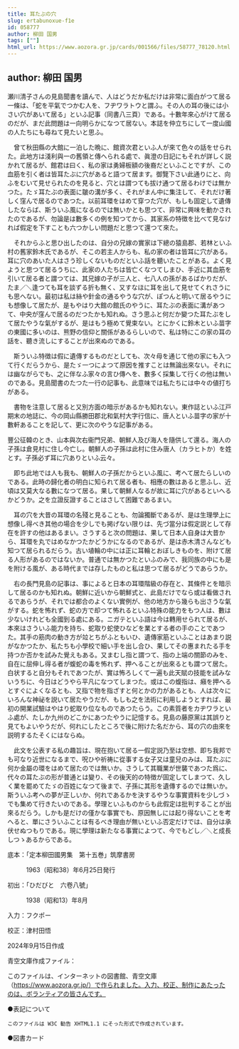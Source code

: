 ```yaml
---
title: 耳たぶの穴
slug: ertabunoxue-f1e
id: 058777
author: 柳田 国男
tags: [""]
html_url: https://www.aozora.gr.jp/cards/001566/files/58777_78120.html
---
```


## author: 柳田 国男

瀬川清子さんの見島聞書を讀んで、人はどうだか私だけは非常に面白がつて居る一條は、「蛇を平氣でつかむ人を、フヂワラトウと謂ふ。その人の耳の後には小さい穴があいて居る」といふ記事（同書八三頁）である。十數年來心がけて居るのだが、まだ此問題は一向明らかになつて居ない。本誌を仲立ちにして一度山國の人たちにも尋ねて見たいと思ふ。

　曾て秋田縣の大館に一泊した晩に、館資次君といふ人が來て色々の話をせられた。此地方は淺利與一の舊領と傳へられる處で、眞澄の日記にもそれが詳しく説かれて居るが、館君は曰く、私の家は勇婦板額の後裔だといふことですが、この血筋を引く者は皆耳たぶに穴があると語つて居ます。御覽下さい此通りにと、向ふをむいて見せられたのを見ると、穴とは謂つても拔け通つて居るわけでは無かつた。たゞ耳たぶの表面に皺の溝が多く、それがまん中に集注して、それだけ著しく窪んで居るのであつた。以前耳環をはめて穿つた穴が、もしも固定して遺傳したならば、斯ういふ風になるのでは無いかとも思つて、非常に興味を動かされたのであるが、勿論是は數多くの例を知つてから、其家系の特徴を比べて見なければ假定を下すことも六つかしい問題だと思つて還つて來た。

　それからふと思ひ出したのは、自分の兄嫁の實家は下總の猿島郡、若林といふ村の舊家鈴木氏であるが、そこの若主人からも、私の家の者は皆耳に穴がある。耳に穴のあいた人はさう珍しくないものだといふ話を聽いたことがある。よく見ようと思つて居るうちに、此家の人たちは皆亡くなつてしまひ、手近に其血筋を引いて居る者と謂つては、其兄嫁の子が三人と、七八人の孫があるばかりだが、たま／＼逢つても耳を談ずる折も無く、又すなほに耳を出して見せてくれさうにも思へない。最初は私は絲や針金の通るやうな穴が、ぽつんと明いて居るやうにも想像して居たが、是もやはり大館の館氏のやうに、耳たぶの表面に溝があつて、中央が窪んで居るのだつたかも知れぬ。さう思ふと何だか變つた耳たぶをして居たやうな氣がするが、是はもう極めて覺束ない。とにかくに鈴木といふ苗字の東國に多いのは、熊野の信仰と關係があるらしいので、私は特にこの家の耳の話を、聽き流しにすることが出來ぬのである。

　斯ういふ特徴は假に遺傳するものだとしても、次々母を通じて他の家にも入つて行くだらうから、是たゞ一つによつて原因を推すことは無論出來ない。それには幽ながらでも、之に伴なふ家々の言ひ傳へを、數多く採集して行くの他は無いのである。見島聞書のたつた一行の記事も、此意味では私たちには中々の値打ちがある。

　書物を注意して居ると又別方面の暗示があるかも知れない。東作誌といふ江戸期末の地誌に、今の岡山縣勝田郡北和氣村大字行信に、唐人といふ苗字の家が十數軒あることを記して、更に次のやうな記事がある。


豐公征韓のとき、山本與次右衞門兄弟、朝鮮人及び海人を隨供して還る。海人の子孫は倉見村に住し今亡し。朝鮮人の子孫は此村に住み唐人（カラヒトか）を姓とす。子孫必ず耳に穴ありといふ云々。



　即ち此地では人も我も、朝鮮人の子孫だからといふ風に、考へて居たらしいのである。此時の歸化者の明白に知られて居る者も、相應の數はあると思ふし、近頃は又莫大なる數になつて居る。果して朝鮮人なるが故に耳に穴があるといへるかどうか。之を立證反證することはさして困難であるまい。

　耳の穴を大昔の耳環の名殘と見ることも、勿論獨斷であるが、是は生理學上に想像し得べき其他の場合を少しでも掲げない限りは、先づ當分は假定説として存在を許すの他はあるまい。さうすると次の問題は、果して日本人自身は大昔から、耳環を丸ではめなかつたかどうかになるのであるが、是は赤木清さんなども知つて居られるだらう。古い埴輪の中には正に耳輪とおぼしきものを、附けて居る人形があるのではないか。普通では無かつたといふのみで、我同族の中にも是を附ける風が、ある時代までは存したものと私は思つて居るがどうであらうか。

　右の長門見島の記事は、事によると日本の耳環階級の存在と、其條件とを暗示して居るのかも知れぬ。朝鮮に近いから朝鮮式と、此島だけでなら或は看做されるであらうが、それでは都合のよくない實例が、他の地方から幾らも出さうな氣がする。蛇を怖れず、蛇の方で却つて怖れるといふ特殊の能力をもつ人は、數は少ないけれども全國到る處にある。ニガテといふ語は今は轉用せられて居るが、本來はさういふ能力を持ち、蛇取り蛇使ひなどを業とする者の手のことであつた。其手の筋肉の動き方が竝とちがふともいひ、遺傳家筋といふことはあまり説がなかつたか、私たちも小學校で細い手を出し合ひ、果してその惠まれたる手を持つか否かを試みた覺えもある。又まむし指と謂つて、指の上端の關節のみを、自在に屈伸し得る者が蝮蛇の毒を怖れず、押へることが出來るとも謂つて居た。白状すると自分もそれであつたが、實は怖ろしくて一遍も此天賦の技能を試みないうちに、今日はどうやら平凡になつてしまつた。或はこの蝮指は、癪を押へるとすぐによくなるとも、又指で物を指ざすと何とかの力があるとも、人は次々にいろんな神祕を説いて居たやうだが、もしも之を法術に利用しようとすれば、最初の開業試驗はやはり蛇取り位なものであつたらう。この素質者をカヂワラといふ處が、たしか九州のどこかにあつたやうに記憶する。見島の藤原黨は其誤りと見てもよいやうだが、何れにしたところで後に附けた名だから、耳の穴の由來を説明するたそくにはならぬ。

　此文を公表する私の趣旨は、現在抱いて居る一假定説乃至は空想、即ち我邦でも可なり近世になるまで、呪ひや祈祷に從事する女子又は童兒のみは、耳たぶに何か金屬の環をはめて居たのでは無いか。さうして其職業が世襲であつた爲に、代々の耳たぶの形が普通とは變り、その後天的の特徴が固定してしまつて、久しく業を罷めてたゞの百姓になつて後まで、子孫に其形を遺傳するのでは無いか。斯ういふ考への夢が正しいか、何れであるかを決するやうな事實資料を少しづゝでも集めて行きたいのである。學理といふものからも此假定は批判することが出來るだらう。しかも是だけの僅かな事實でも、原因無しには起り得ないことを考へると、單にさういふことは有るべき理由が無いといふ否定だけでは、自分は承伏せぬつもりである。現に學理は新たなる事實によつて、今でもどし／＼と成長しつゝあるからである。













底本：「定本柳田國男集　第十五巻」筑摩書房

　　　1963（昭和38）年6月25日発行

初出：「ひだびと　六卷八號」

　　　1938（昭和13）年8月

入力：フクポー

校正：津村田悟

2024年9月15日作成

青空文庫作成ファイル：

このファイルは、インターネットの図書館、青空文庫（https://www.aozora.gr.jp/）で作られました。入力、校正、制作にあたったのは、ボランティアの皆さんです。











●表記について


	このファイルは W3C 勧告 XHTML1.1 にそった形式で作成されています。







●図書カード